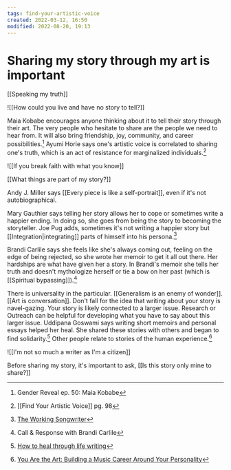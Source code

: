```yaml
---
tags: find-your-artistic-voice 
created: 2022-03-12, 16:50
modified: 2022-08-20, 19:13
---
```


# Sharing my story through my art is important
[[Speaking my truth]]

![[How could you live and have no story to tell?]]

Maia Kobabe encourages anyone thinking about it to tell their story through their art. The very people who hesitate to share are the people we need to hear from. It will also bring friendship, joy, community, and career possibilities.[^1] Ayumi Horie says one's artistic voice is correlated to sharing one's truth, which is an act of resistance for marginalized individuals.[^2]

![[If you break faith with what you know]]

[[What things are part of my story?]]

Andy J. Miller says [[Every piece is like a self-portrait]], even if it's not autobiographical. 

Mary Gauthier says telling her story allows her to cope or sometimes write a happier ending. In doing so, she goes from being the story to becoming the storyteller. Joe Pug adds, sometimes it's not writing a happier story but [[Integration|integrating]] parts of himself into his persona.[^3]

Brandi Carlile says she feels like she's always coming out, feeling on the edge of being rejected, so she wrote her memoir to get it all out there. Her hardships are what have given her a story. In Brandi's memoir she tells her truth and doesn't mythologize herself or tie a bow on her past (which is [[Spiritual bypassing]]).[^4]

There is universality in the particular. [[Generalism is an enemy of wonder]]. [[Art is conversation]]. Don't fall for the idea that writing about your story is navel-gazing. Your story is likely connected to a larger issue. Research or Outreach can be helpful for developing what you have to say about this larger issue. Uddipana Goswami says writing short memoirs and personal essays helped her heal. She shared these stories with others and began to find solidarity.[^5] Other people relate to stories of the human experience.[^6]

![[I'm not so much a writer as I'm a citizen]]

Before sharing my story, it's important to ask, [[Is this story only mine to share?]]

[^1]: Gender Reveal ep. 50: Maia Kobabe 
[^2]: [[Find Your Artistic Voice]] pg. 98
[^3]: [The Working Songwriter](https://theworkingsongwriter.com/episodes-1/2021/7/15/episode-116-mary-gauthier)
[^4]: Call & Response with Brandi Carlile
[^5]: [How to heal through life writing](https://psyche.co/guides/to-start-to-heal-from-trauma-in-your-life-write-about-it?utm_source=pocket&utm_medium=email&utm_campaign=pockethits)
[^6]: [You Are the Art: Building a Music Career Around Your Personality](https://www.digitalmusicnews.com/2022/12/30/you-are-the-art-building-a-music-career-around-your-personality/?utm_source=newsletter&utm_medium=email&utm_campaign=an_app_to_find_new_fans&utm_term=2023-01-04)